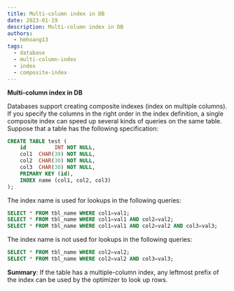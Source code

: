```yaml
---
title: Multi-column index in DB
date: 2023-01-19
description: Multi-column index in DB
authors:
  - hmhoang13
tags:
  - database
  - multi-column-index
  - index
  - composite-index
---
```


**Multi-column index in DB**

Databases support creating composite indexes (index on multiple columns). If you specify the columns in the right order in the index definition, a single composite index can speed up several kinds of queries on the same table.
Suppose that a table has the following specification:
```sql
CREATE TABLE test (
    id         INT NOT NULL,
    col1  CHAR(30) NOT NULL,
    col2  CHAR(30) NOT NULL,
    col3  CHAR(30) NOT NULL,
    PRIMARY KEY (id),
    INDEX name (col1, col2, col3)
);
```

The index name is used for lookups in the following queries:
```sql
SELECT * FROM tbl_name WHERE col1=val1;
SELECT * FROM tbl_name WHERE col1=val1 AND col2=val2;
SELECT * FROM tbl_name WHERE col1=val1 AND col2=val2 AND col3=val3;
```

The index name is not used for lookups in the following queries:
```sql
SELECT * FROM tbl_name WHERE col2=val2;
SELECT * FROM tbl_name WHERE col2=val2 AND col3=val3;
```

**Summary**: If the table has a multiple-column index, any leftmost prefix of the index can be used by the optimizer to look up rows.

